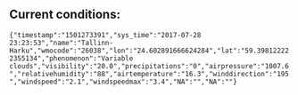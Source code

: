## Current conditions: 
 ``` {"timestamp":"1501273391","sys_time":"2017-07-28 23:23:53","name":"Tallinn-Harku","wmocode":"26038","lon":"24.602891666624284","lat":"59.398122222355134","phenomenon":"Variable clouds","visibility":"20.0","precipitations":"0","airpressure":"1007.6","relativehumidity":"88","airtemperature":"16.3","winddirection":"195","windspeed":"2.1","windspeedmax":"3.4","NA":"","NA":""} ```
